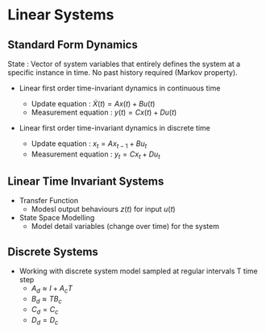 # Linear Systems

## Standard Form Dynamics
State : Vector of system variables that entirely defines the system at a specific instance in time. No past history required (Markov property).

- Linear first order time-invariant dynamics in continuous time
	- Update equation : $\dot X(t) = Ax(t) + Bu(t)$
	- Measurement equation : $y(t) = Cx(t) + Du(t)$

- Linear first order time-invariant dynamics in discrete time
	- Update equation : $x_t = Ax_{t-1} + Bu_t$
	- Measurement equation : $y_t = Cx_t + Du_t$

## Linear Time Invariant Systems
- Transfer Function
	- Modesl output behaviours $z(t)$ for input $u(t)$
- State Space Modelling
	- Model detail variables (change over time) for the system

## Discrete Systems
- Working with discrete system model sampled at regular intervals T time step
	- $A_d \approx I + A_cT$
	- $B_d \approx TB_c$
	- $C_d = C_c$
	- $D_d = D_c$
